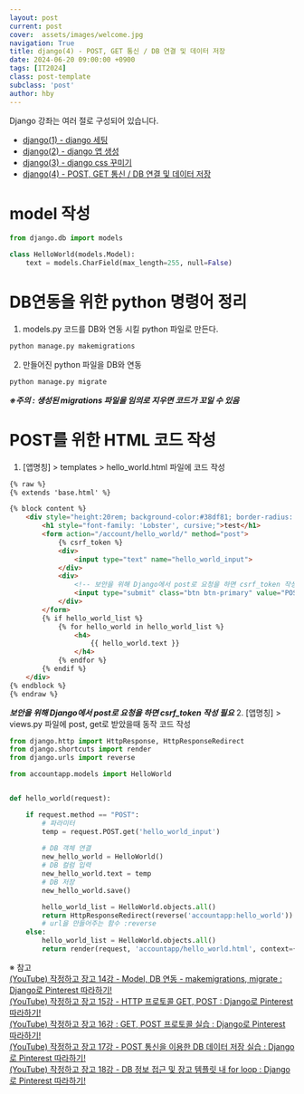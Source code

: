 ```yaml
---
layout: post
current: post
cover:  assets/images/welcome.jpg
navigation: True
title: django(4) - POST, GET 통신 / DB 연결 및 데이터 저장
date: 2024-06-20 09:00:00 +0900
tags: [IT2024]
class: post-template
subclass: 'post'
author: hby
---
```


<span class="table-of-contents-list">Django 강좌는 여러 절로 구성되어 있습니다.</span>
<ul class="table-of-contents-list">
    <li><a href="./it2024-django-page1">django(1) - django 세팅</a></li>
    <li><a href="./it2024-django-page2">django(2) - django 앱 생성</a></li>
    <li><a href="./it2024-django-page3">django(3) - django css 꾸미기</a></li>
    <li><a href="./it2024-django-page4">django(4) - POST, GET 통신 / DB 연결 및 데이터 저장</a></li>
</ul>

# model 작성

```python
from django.db import models

class HelloWorld(models.Model):
    text = models.CharField(max_length=255, null=False)
```

# DB연동을 위한 python 명령어 정리
1. models.py 코드를 DB와 연동 시킬 python 파일로 만든다.

```python
python manage.py makemigrations
```

2. 만들어진 python 파일을 DB와 연동

```python
python manage.py migrate
```

***※주의 : 생성된 migrations 파일을 임의로 지우면 코드가 꼬일 수 있음***



# POST를 위한 HTML 코드 작성
1. [앱명칭] > templates > hello_world.html 파일에 코드 작성

```html
{% raw %}
{% extends 'base.html' %}

{% block content %}
    <div style="height:20rem; background-color:#38df81; border-radius: 1rem; margin: 2rem;">
        <h1 style="font-family: 'Lobster', cursive;">test</h1>
        <form action="/account/hello_world/" method="post">
            {% csrf_token %}
            <div>
                <input type="text" name="hello_world_input">
            </div>
            <div>
                <!-- 보안을 위해 Django에서 post로 요청을 하면 csrf_token 작성 필요 -->
                <input type="submit" class="btn btn-primary" value="POST">
            </div>
        </form>
        {% if hello_world_list %}
            {% for hello_world in hello_world_list %}
                <h4>
                    {{ hello_world.text }}
                </h4>
            {% endfor %}
        {% endif %}
    </div>
{% endblock %}
{% endraw %}
```

***보안을 위해 Django에서 post로 요청을 하면 csrf_token 작성 필요***
2. [앱명칭] > views.py 파일에 post, get로 받았을때 동작 코드 작성

```python
from django.http import HttpResponse, HttpResponseRedirect
from django.shortcuts import render
from django.urls import reverse

from accountapp.models import HelloWorld


def hello_world(request):

    if request.method == "POST":
        # 파라미터
        temp = request.POST.get('hello_world_input')
        
        # DB 객체 연결
        new_hello_world = HelloWorld()
        # DB 컬럼 입력
        new_hello_world.text = temp
        # DB 저장
        new_hello_world.save()

        hello_world_list = HelloWorld.objects.all()
        return HttpResponseRedirect(reverse('accountapp:hello_world'))
        # url을 만들어주는 함수 :reverse
    else:
        hello_world_list = HelloWorld.objects.all()
        return render(request, 'accountapp/hello_world.html', context={'hello_world_list': hello_world_list})
```



※ 참고<br>
[(YouTube) 작정하고 장고 14강 - Model, DB 연동 - makemigrations, migrate : Django로 Pinterest 따라하기!](https://youtu.be/fz6hYVOer2Y?si=mvvd2I9uBJZzm5tr)<br>
[(YouTube) 작정하고 장고 15강 - HTTP 프로토콜 GET, POST : Django로 Pinterest 따라하기!](https://youtu.be/TVBhPovyeLM?si=BlHyJNCky-ozpPMh)<br>
[(YouTube) 작정하고 장고 16강 : GET, POST 프로토콜 실습 : Django로 Pinterest 따라하기!](https://youtu.be/BNtv-6cCLQ8?si=RrsZUWpM59f0I7BW)<br>
[(YouTube) 작정하고 장고 17강 - POST 통신을 이용한 DB 데이터 저장 실습 : Django로 Pinterest 따라하기!](https://youtu.be/F2xLNVd-b4g?si=nTxRFhUI_kUvqlrk)<br>
[(YouTube) 작정하고 장고 18강 - DB 정보 접근 및 장고 템플릿 내 for loop : Django로 Pinterest 따라하기!](https://youtu.be/kbg2Fs3ovyQ?si=YY2-nG5iFZ-TzYGN)